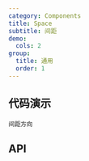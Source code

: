 ```yaml
---
category: Components
title: Space
subtitle: 间距
demo:
  cols: 2
group:
  title: 通用
  order: 1
---
```


## 代码演示

<code src="./demo/examples/direction.tsx">间距方向</code>

## API

<API id="Button"></API>
